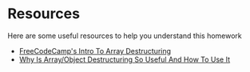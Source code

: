 # Resources

Here are some useful resources to help you understand this homework

- [FreeCodeCamp's Intro To Array Destructuring](https://www.freecodecamp.org/news/array-destructuring-in-es6-30e398f21d10/)
- [Why Is Array/Object Destructuring So Useful And How To Use It](https://www.youtube.com/watch?v=NIq3qLaHCIs)
